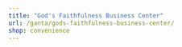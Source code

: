 ```yaml
---
title: "God's Faithfulness Business Center"
url: /ganta/gods-faithfulness-business-center/
shop: convenience
---
```

